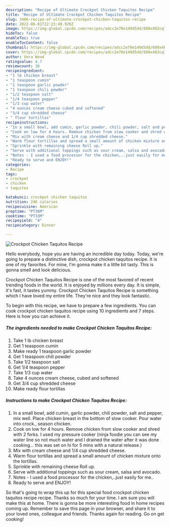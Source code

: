 ```yaml
---
description: "Recipe of Ultimate Crockpot Chicken Taquitos Recipe"
title: "Recipe of Ultimate Crockpot Chicken Taquitos Recipe"
slug: 3406-recipe-of-ultimate-crockpot-chicken-taquitos-recipe
date: 2022-06-01T22:23:49.926Z
image: https://img-global.cpcdn.com/recipes/adcc2e70e149d5dd/680x482cq70/crockpot-chicken-taquitos-recipe-recipe-main-photo.jpg
hideToc: false
enableToc: true
enableTocContent: false
thumbnail: https://img-global.cpcdn.com/recipes/adcc2e70e149d5dd/680x482cq70/crockpot-chicken-taquitos-recipe-recipe-main-photo.jpg
cover: https://img-global.cpcdn.com/recipes/adcc2e70e149d5dd/680x482cq70/crockpot-chicken-taquitos-recipe-recipe-main-photo.jpg
author: Vera Wood
ratingvalue: 4.7
reviewcount: 16
recipeingredient:
- "1 lb chicken breast"
- "1 teaspoon cumin"
- "1 teaspoon garlic powder"
- "1 teaspoon chili powder"
- "1/2 teaspoon salt"
- "1/4 teaspoon pepper"
- "1/3 cup water"
- "4 ounces cream cheese cubed and softened"
- "3/4 cup shredded cheese"
- " flour tortillas"
recipeinstructions:
- "In a small bowl, add cumin, garlic powder, chili powder, salt and pepper, mix well. Place chicken breast in the bottom of slow cooker. Pour water into crock., season chicken."
- "Cook on low for 4 hours. Remove chicken from slow cooker and shred with 2 forks. I used my pressure cooker (ninja foodie you can see my water line so not much water and I drained the water after it was done cooking... this was set on hi for 5 mins with a natural release.)"
- "Mix with cream cheese and 1/4 cup shredded cheese."
- "Warm flour tortillas and spread a small amount of chicken mixture onto the tortillas."
- "Sprinkle with remaining cheese Roll up."
- "Serve with additional toppings such as sour cream, salsa and avocado."
- "Notes - I used a food processor for the chicken,..just easily for me.."
- "Ready to serve and ENJOY!"
categories:
- Recipe
tags:
- crockpot
- chicken
- taquitos

katakunci: crockpot chicken taquitos 
nutrition: 246 calories
recipecuisine: American
preptime: "PT36M"
cooktime: "PT33M"
recipeyield: "4"
recipecategory: Dinner

---
```



![Crockpot Chicken Taquitos Recipe](https://img-global.cpcdn.com/recipes/adcc2e70e149d5dd/680x482cq70/crockpot-chicken-taquitos-recipe-recipe-main-photo.jpg)

Hello everybody, hope you are having an incredible day today. Today, we're going to prepare a distinctive dish, crockpot chicken taquitos recipe. It is one of my favorites. For mine, I'm gonna make it a little bit tasty. This is gonna smell and look delicious.



Crockpot Chicken Taquitos Recipe is one of the most favored of recent trending foods in the world. It is enjoyed by millions every day. It is simple, it's fast, it tastes yummy. Crockpot Chicken Taquitos Recipe is something which I have loved my entire life. They're nice and they look fantastic.


To begin with this recipe, we have to prepare a few ingredients. You can cook crockpot chicken taquitos recipe using 10 ingredients and 7 steps. Here is how you can achieve it.

<!--inarticleads1-->

##### The ingredients needed to make Crockpot Chicken Taquitos Recipe:

1. Take 1 lb chicken breast
1. Get 1 teaspoon cumin
1. Make ready 1 teaspoon garlic powder
1. Get 1 teaspoon chili powder
1. Take 1/2 teaspoon salt
1. Get 1/4 teaspoon pepper
1. Take 1/3 cup water
1. Take 4 ounces cream cheese, cubed and softened
1. Get 3/4 cup shredded cheese
1. Make ready  flour tortillas




<!--inarticleads2-->

##### Instructions to make Crockpot Chicken Taquitos Recipe:

1. In a small bowl, add cumin, garlic powder, chili powder, salt and pepper, mix well. Place chicken breast in the bottom of slow cooker. Pour water into crock., season chicken.
1. Cook on low for 4 hours. Remove chicken from slow cooker and shred with 2 forks. I used my pressure cooker (ninja foodie you can see my water line so not much water and I drained the water after it was done cooking... this was set on hi for 5 mins with a natural release.)
1. Mix with cream cheese and 1/4 cup shredded cheese.
1. Warm flour tortillas and spread a small amount of chicken mixture onto the tortillas.
1. Sprinkle with remaining cheese Roll up.
1. Serve with additional toppings such as sour cream, salsa and avocado.
1. Notes - I used a food processor for the chicken,..just easily for me..
1. Ready to serve and ENJOY!



So that's going to wrap this up for this special food crockpot chicken taquitos recipe recipe. Thanks so much for your time. I am sure you will make this at home. There is gonna be more interesting food in home recipes coming up. Remember to save this page in your browser, and share it to your loved ones, colleague and friends. Thanks again for reading. Go on get cooking!
